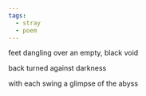 ```yaml
---
tags:
  - stray
  - poem
---
```

feet dangling over
an empty, black void

back turned against
darkness

with each swing
a glimpse of the abyss